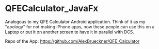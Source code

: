 # QFECalculator_JavaFx

Analogous to my QFE Calculator Android application. Think of it as my "apology" for not making iPhone apps, now these people can use this on a Laptop or put it on another screen to have it in parallel with DCS.

Repo of the App: https://github.com/AlexBrueckner/QFE_Calculator
